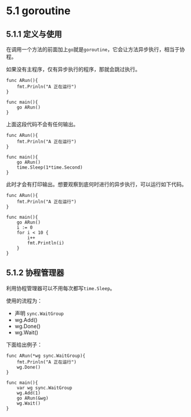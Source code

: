 # 5.1 goroutine

## 5.1.1 定义与使用

在调用一个方法的前面加上`go`就是`goroutine`，它会让方法异步执行，相当于协程。

如果没有主程序，仅有异步执行的程序，那就会跳过执行。

    func ARun(){
        fmt.Prinln("A 正在运行")
    }

    func main(){
        go ARun()
    }

上面这段代码不会有任何输出。

    func ARun(){
        fmt.Prinln("A 正在运行")
    }

    func main(){
        go ARun()
        time.Sleep(1*time.Second)
    }

此时才会有打印输出。想要观察到底何时进行的异步执行，可以运行如下代码。

    func ARun(){
        fmt.Prinln("A 正在运行")
    }

    func main(){
        go ARun()
        i := 0
        for i < 10 {
            i++
            fmt.Println(i)
        }
    }

## 5.1.2 协程管理器

利用协程管理器可以不用每次都写`time.Sleep`。

使用的流程为：

- 声明 `sync.WaitGroup`
- wg.Add()
- wg.Done()
- wg.Wait()

下面给出例子：

    func ARun(*wg sync.WaitGroup){
        fmt.Prinln("A 正在运行")
        wg.Done()
    }

    func main(){
        var wg sync.WaitGroup
        wg.Add(1)
        go ARun(&wg)
        wg.Wait()
    }

